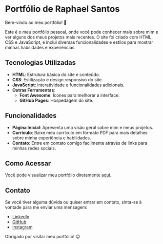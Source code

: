 # Portfólio de Raphael Santos

Bem-vindo ao meu portfólio! 🎉

Este é o meu portfólio pessoal, onde você pode conhecer mais sobre mim e ver alguns dos meus projetos mais recentes. O site foi criado com HTML, CSS e JavaScript, e inclui diversas funcionalidades e estilos para mostrar minhas habilidades e experiências.

## Tecnologias Utilizadas

- **HTML**: Estrutura básica do site e conteúdo.
- **CSS**: Estilização e design responsivo do site.
- **JavaScript**: Interatividade e funcionalidades adicionais.
- **Outras Ferramentas**:
  - **Font Awesome**: Ícones para melhorar a interface.
  - **GitHub Pages**: Hospedagem do site.

## Funcionalidades

- **Página Inicial**: Apresenta uma visão geral sobre mim e meus projetos.
- **Currículo**: Baixe meu currículo em formato PDF para mais detalhes sobre minha experiência e habilidades.
- **Contato**: Entre em contato comigo facilmente através de links para minhas redes sociais.

## Como Acessar

Você pode visualizar meu portfólio diretamente [aqui](https://raphaelsantos141.github.io/RaphaelAugustoPortfolio/).

## Contato

Se você tiver alguma dúvida ou quiser entrar em contato, sinta-se à vontade para me enviar uma mensagem:

- [LinkedIn](https://www.linkedin.com/in/raphaelsantos141)
- [GitHub](https://github.com/raphaelsantos141)
- [Instagram](https://www.instagram.com/raphael.adesign?igsh=dmN6OGEzY3h6OG00)

Obrigado por visitar meu portfólio! 😊